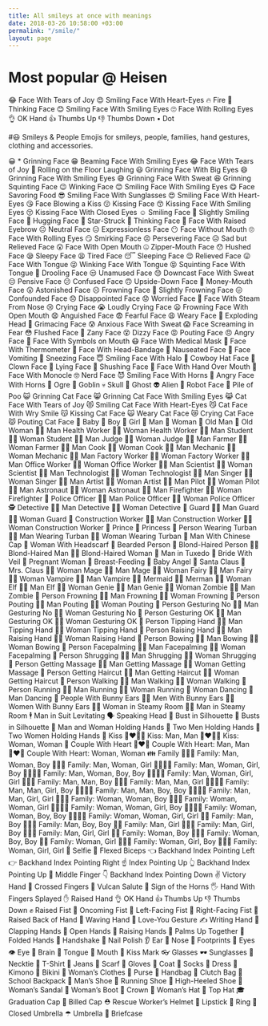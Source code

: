 ```yaml
---
title: All smileys at once with meanings
date: 2018-03-26 10:58:00 +03:00
permalink: "/smile/"
layout: page
---
```


# Most popular @ Heisen
😂 Face With Tears of Joy
😍 Smiling Face With Heart-Eyes
🔥 Fire
🤔 Thinking Face
😊 Smiling Face With Smiling Eyes
🙄 Face With Rolling Eyes
👌 OK Hand
👍 Thumbs Up
👎 Thumbs Down
• Dot

#😃 Smileys & People
Emojis for smileys, people, families, hand gestures, clothing and accessories.

😀 * Grinning Face
😁 Beaming Face With Smiling Eyes
😂 Face With Tears of Joy
🤣 Rolling on the Floor Laughing
😃 Grinning Face With Big Eyes
😄 Grinning Face With Smiling Eyes
😅 Grinning Face With Sweat
😆 Grinning Squinting Face
😉 Winking Face
😊 Smiling Face With Smiling Eyes
😋 Face Savoring Food
😎 Smiling Face With Sunglasses
😍 Smiling Face With Heart-Eyes
😘 Face Blowing a Kiss
😗 Kissing Face
😙 Kissing Face With Smiling Eyes
😚 Kissing Face With Closed Eyes
☺ Smiling Face
🙂 Slightly Smiling Face
🤗 Hugging Face
🤩 Star-Struck
🤔 Thinking Face
🤨 Face With Raised Eyebrow
😐 Neutral Face
😑 Expressionless Face
😶 Face Without Mouth
🙄 Face With Rolling Eyes
😏 Smirking Face
😣 Persevering Face
😥 Sad but Relieved Face
😮 Face With Open Mouth
🤐 Zipper-Mouth Face
😯 Hushed Face
😪 Sleepy Face
😫 Tired Face
😴 Sleeping Face
😌 Relieved Face
😛 Face With Tongue
😜 Winking Face With Tongue
😝 Squinting Face With Tongue
🤤 Drooling Face
😒 Unamused Face
😓 Downcast Face With Sweat
😔 Pensive Face
😕 Confused Face
🙃 Upside-Down Face
🤑 Money-Mouth Face
😲 Astonished Face
☹ Frowning Face
🙁 Slightly Frowning Face
😖 Confounded Face
😞 Disappointed Face
😟 Worried Face
😤 Face With Steam From Nose
😢 Crying Face
😭 Loudly Crying Face
😦 Frowning Face With Open Mouth
😧 Anguished Face
😨 Fearful Face
😩 Weary Face
🤯 Exploding Head
😬 Grimacing Face
😰 Anxious Face With Sweat
😱 Face Screaming in Fear
😳 Flushed Face
🤪 Zany Face
😵 Dizzy Face
😡 Pouting Face
😠 Angry Face
🤬 Face With Symbols on Mouth
😷 Face With Medical Mask
🤒 Face With Thermometer
🤕 Face With Head-Bandage
🤢 Nauseated Face
🤮 Face Vomiting
🤧 Sneezing Face
😇 Smiling Face With Halo
🤠 Cowboy Hat Face
🤡 Clown Face
🤥 Lying Face
🤫 Shushing Face
🤭 Face With Hand Over Mouth
🧐 Face With Monocle
🤓 Nerd Face
😈 Smiling Face With Horns
👿 Angry Face With Horns
👹 Ogre
👺 Goblin
💀 Skull
👻 Ghost
👽 Alien
🤖 Robot Face
💩 Pile of Poo
😺 Grinning Cat Face
😸 Grinning Cat Face With Smiling Eyes
😹 Cat Face With Tears of Joy
😻 Smiling Cat Face With Heart-Eyes
😼 Cat Face With Wry Smile
😽 Kissing Cat Face
🙀 Weary Cat Face
😿 Crying Cat Face
😾 Pouting Cat Face
👶 Baby
👦 Boy
👧 Girl
👨 Man
👩 Woman
👴 Old Man
👵 Old Woman
👨‍⚕️ Man Health Worker
👩‍⚕️ Woman Health Worker
👨‍🎓 Man Student
👩‍🎓 Woman Student
👨‍⚖️ Man Judge
👩‍⚖️ Woman Judge
👨‍🌾 Man Farmer
👩‍🌾 Woman Farmer
👨‍🍳 Man Cook
👩‍🍳 Woman Cook
👨‍🔧 Man Mechanic
👩‍🔧 Woman Mechanic
👨‍🏭 Man Factory Worker
👩‍🏭 Woman Factory Worker
👨‍💼 Man Office Worker
👩‍💼 Woman Office Worker
👨‍🔬 Man Scientist
👩‍🔬 Woman Scientist
👨‍💻 Man Technologist
👩‍💻 Woman Technologist
👨‍🎤 Man Singer
👩‍🎤 Woman Singer
👨‍🎨 Man Artist
👩‍🎨 Woman Artist
👨‍✈️ Man Pilot
👩‍✈️ Woman Pilot
👨‍🚀 Man Astronaut
👩‍🚀 Woman Astronaut
👨‍🚒 Man Firefighter
👩‍🚒 Woman Firefighter
👮 Police Officer
👮‍♂️ Man Police Officer
👮‍♀️ Woman Police Officer
🕵 Detective
🕵️‍♂️ Man Detective
🕵️‍♀️ Woman Detective
💂 Guard
💂‍♂️ Man Guard
💂‍♀️ Woman Guard
👷 Construction Worker
👷‍♂️ Man Construction Worker
👷‍♀️ Woman Construction Worker
🤴 Prince
👸 Princess
👳 Person Wearing Turban
👳‍♂️ Man Wearing Turban
👳‍♀️ Woman Wearing Turban
👲 Man With Chinese Cap
🧕 Woman With Headscarf
🧔 Bearded Person
👱 Blond-Haired Person
👱‍♂️ Blond-Haired Man
👱‍♀️ Blond-Haired Woman
🤵 Man in Tuxedo
👰 Bride With Veil
🤰 Pregnant Woman
🤱 Breast-Feeding
👼 Baby Angel
🎅 Santa Claus
🤶 Mrs. Claus
🧙‍♀️ Woman Mage
🧙‍♂️ Man Mage
🧚‍♀️ Woman Fairy
🧚‍♂️ Man Fairy
🧛‍♀️ Woman Vampire
🧛‍♂️ Man Vampire
🧜‍♀️ Mermaid
🧜‍♂️ Merman
🧝‍♀️ Woman Elf
🧝‍♂️ Man Elf
🧞‍♀️ Woman Genie
🧞‍♂️ Man Genie
🧟‍♀️ Woman Zombie
🧟‍♂️ Man Zombie
🙍 Person Frowning
🙍‍♂️ Man Frowning
🙍‍♀️ Woman Frowning
🙎 Person Pouting
🙎‍♂️ Man Pouting
🙎‍♀️ Woman Pouting
🙅 Person Gesturing No
🙅‍♂️ Man Gesturing No
🙅‍♀️ Woman Gesturing No
🙆 Person Gesturing OK
🙆‍♂️ Man Gesturing OK
🙆‍♀️ Woman Gesturing OK
💁 Person Tipping Hand
💁‍♂️ Man Tipping Hand
💁‍♀️ Woman Tipping Hand
🙋 Person Raising Hand
🙋‍♂️ Man Raising Hand
🙋‍♀️ Woman Raising Hand
🙇 Person Bowing
🙇‍♂️ Man Bowing
🙇‍♀️ Woman Bowing
🤦 Person Facepalming
🤦‍♂️ Man Facepalming
🤦‍♀️ Woman Facepalming
🤷 Person Shrugging
🤷‍♂️ Man Shrugging
🤷‍♀️ Woman Shrugging
💆 Person Getting Massage
💆‍♂️ Man Getting Massage
💆‍♀️ Woman Getting Massage
💇 Person Getting Haircut
💇‍♂️ Man Getting Haircut
💇‍♀️ Woman Getting Haircut
🚶 Person Walking
🚶‍♂️ Man Walking
🚶‍♀️ Woman Walking
🏃 Person Running
🏃‍♂️ Man Running
🏃‍♀️ Woman Running
💃 Woman Dancing
🕺 Man Dancing
👯 People With Bunny Ears
👯‍♂️ Men With Bunny Ears
👯‍♀️ Women With Bunny Ears
🧖‍♀️ Woman in Steamy Room
🧖‍♂️ Man in Steamy Room
🕴 Man in Suit Levitating
🗣 Speaking Head
👤 Bust in Silhouette
👥 Busts in Silhouette
👫 Man and Woman Holding Hands
👬 Two Men Holding Hands
👭 Two Women Holding Hands
💏 Kiss
👨‍❤️‍💋‍👨 Kiss: Man, Man
👩‍❤️‍💋‍👩 Kiss: Woman, Woman
💑 Couple With Heart
👨‍❤️‍👨 Couple With Heart: Man, Man
👩‍❤️‍👩 Couple With Heart: Woman, Woman
👪 Family
👨‍👩‍👦 Family: Man, Woman, Boy
👨‍👩‍👧 Family: Man, Woman, Girl
👨‍👩‍👧‍👦 Family: Man, Woman, Girl, Boy
👨‍👩‍👦‍👦 Family: Man, Woman, Boy, Boy
👨‍👩‍👧‍👧 Family: Man, Woman, Girl, Girl
👨‍👨‍👦 Family: Man, Man, Boy
👨‍👨‍👧 Family: Man, Man, Girl
👨‍👨‍👧‍👦 Family: Man, Man, Girl, Boy
👨‍👨‍👦‍👦 Family: Man, Man, Boy, Boy
👨‍👨‍👧‍👧 Family: Man, Man, Girl, Girl
👩‍👩‍👦 Family: Woman, Woman, Boy
👩‍👩‍👧 Family: Woman, Woman, Girl
👩‍👩‍👧‍👦 Family: Woman, Woman, Girl, Boy
👩‍👩‍👦‍👦 Family: Woman, Woman, Boy, Boy
👩‍👩‍👧‍👧 Family: Woman, Woman, Girl, Girl
👨‍👦 Family: Man, Boy
👨‍👦‍👦 Family: Man, Boy, Boy
👨‍👧 Family: Man, Girl
👨‍👧‍👦 Family: Man, Girl, Boy
👨‍👧‍👧 Family: Man, Girl, Girl
👩‍👦 Family: Woman, Boy
👩‍👦‍👦 Family: Woman, Boy, Boy
👩‍👧 Family: Woman, Girl
👩‍👧‍👦 Family: Woman, Girl, Boy
👩‍👧‍👧 Family: Woman, Girl, Girl
🤳 Selfie
💪 Flexed Biceps
👈 Backhand Index Pointing Left
👉 Backhand Index Pointing Right
☝ Index Pointing Up
👆 Backhand Index Pointing Up
🖕 Middle Finger
👇 Backhand Index Pointing Down
✌ Victory Hand
🤞 Crossed Fingers
🖖 Vulcan Salute
🤘 Sign of the Horns
🖐 Hand With Fingers Splayed
✋ Raised Hand
👌 OK Hand
👍 Thumbs Up
👎 Thumbs Down
✊ Raised Fist
👊 Oncoming Fist
🤛 Left-Facing Fist
🤜 Right-Facing Fist
🤚 Raised Back of Hand
👋 Waving Hand
🤟 Love-You Gesture
✍ Writing Hand
👏 Clapping Hands
👐 Open Hands
🙌 Raising Hands
🤲 Palms Up Together
🙏 Folded Hands
🤝 Handshake
💅 Nail Polish
👂 Ear
👃 Nose
👣 Footprints
👀 Eyes
👁 Eye
🧠 Brain
👅 Tongue
👄 Mouth
💋 Kiss Mark
👓 Glasses
🕶 Sunglasses
👔 Necktie
👕 T-Shirt
👖 Jeans
🧣 Scarf
🧤 Gloves
🧥 Coat
🧦 Socks
👗 Dress
👘 Kimono
👙 Bikini
👚 Woman’s Clothes
👛 Purse
👜 Handbag
👝 Clutch Bag
🎒 School Backpack
👞 Man’s Shoe
👟 Running Shoe
👠 High-Heeled Shoe
👡 Woman’s Sandal
👢 Woman’s Boot
👑 Crown
👒 Woman’s Hat
🎩 Top Hat
🎓 Graduation Cap
🧢 Billed Cap
⛑ Rescue Worker’s Helmet
💄 Lipstick
💍 Ring
🌂 Closed Umbrella
☂ Umbrella
💼 Briefcase